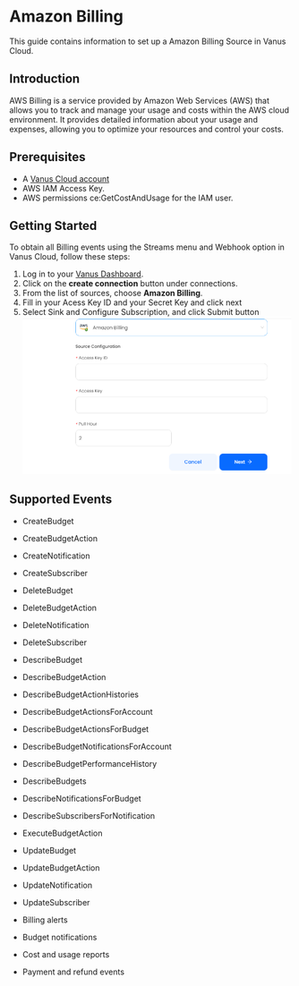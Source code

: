 # Amazon Billing

This guide contains information to set up a Amazon Billing Source in Vanus Cloud.

## Introduction

AWS Billing is a service provided by Amazon Web Services (AWS) that allows you to track and manage your usage and costs within the AWS cloud environment. It provides detailed information about your usage and expenses, allowing you to optimize your resources and control your costs.

## Prerequisites

- A [Vanus Cloud account](https://cloud.vanus.ai)
- AWS IAM Access Key.
- AWS permissions ce:GetCostAndUsage for the IAM user.

## Getting Started

To obtain all Billing events using the Streams menu and Webhook option in Vanus Cloud, follow these steps:

1. Log in to your [Vanus Dashboard](https://cloud.vanus.ai/dashboard).
2. Click on the **create connection** button under connections.
3. From the list of sources, choose **Amazon Billing**.
4. Fill in your Acess Key ID and your Secret Key and click next
5. Select Sink and Configure Subscription, and click Submit button
   ![](images/aws-billing.png)

## Supported Events


- CreateBudget

- CreateBudgetAction

- CreateNotification

- CreateSubscriber

- DeleteBudget

- DeleteBudgetAction

- DeleteNotification

- DeleteSubscriber

- DescribeBudget

- DescribeBudgetAction

- DescribeBudgetActionHistories

- DescribeBudgetActionsForAccount

- DescribeBudgetActionsForBudget

- DescribeBudgetNotificationsForAccount

- DescribeBudgetPerformanceHistory

- DescribeBudgets

- DescribeNotificationsForBudget

- DescribeSubscribersForNotification

- ExecuteBudgetAction

- UpdateBudget

- UpdateBudgetAction

- UpdateNotification

- UpdateSubscriber

- Billing alerts

- Budget notifications

- Cost and usage reports

- Payment and refund events

